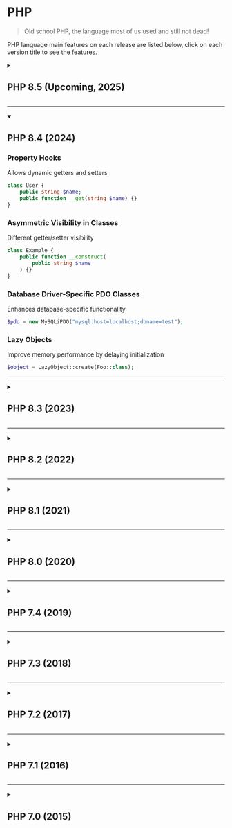 # PHP
> Old school PHP, the language most of us used and still not dead!

PHP language main features on each release are listed below, click on each version title to see the features.

<details><summary><h2>PHP 8.5 (Upcoming, 2025)</h2></summary>

### (To be announced)

</details>

---

<details open><summary><h2>PHP 8.4 (2024)</h2></summary>

### Property Hooks
Allows dynamic getters and setters
```php
class User {
    public string $name;
    public function __get(string $name) {}
}
```

### Asymmetric Visibility in Classes
Different getter/setter visibility
```php
class Example {
    public function __construct(
        public string $name
    ) {}
}
```

### Database Driver-Specific PDO Classes
Enhances database-specific functionality
```php
$pdo = new MySQLiPDO("mysql:host=localhost;dbname=test");
```

### Lazy Objects
Improve memory performance by delaying initialization
```php
$object = LazyObject::create(Foo::class);
```

</details>

---

<details><summary><h2>PHP 8.3 (2023)</h2></summary>

### Typed Class Constants
Allows type hints for class constants
```php
class A {
    public const int VALUE = 10;
}
```

### json_validate Function
Validate JSON without decoding
```php
json_validate('{"key": "value"}');
```

### Granular DateTime Exceptions
More specific DateTime-related exceptions
```php
try {
    new DateTime("invalid");
} catch (DateMalformedStringException $e) {
    echo "Invalid date";
}
```

</details>

---

<details><summary><h2>PHP 8.2 (2022)</h2></summary>

### Disjunctive Normal Form (DNF) Types
Combine types using OR
```php
function test((A&B)|C $x) {}
```

### Readonly Classes
Make entire class readonly
```php
readonly class User {
    public string $name;
}
```

### True, False, Null Types
Allows specifying these as standalone types
```php
function example(true $flag) {}
```

### Sensitive Parameter Redaction
Redact parameters from stack traces
```php
function login(#[\SensitiveParameter] string $password) {}
```

### New Random Extension
Better random number generation
```php
$rand = new Random\Engine\Secure();
```

</details>

---

<details><summary><h2>PHP 8.1 (2021)</h2></summary>

### Enumerations (Enums)
Define a set of possible values
```php
enum Status {
    case Pending;
    case Approved;
}
```

### Readonly Properties
Prevents property modification
```php
class User {
    public readonly string $name;
}
```

### Fibers
Allows cooperative multitasking
```php
$fiber = new Fiber(function () {
    echo "Inside Fiber";
});
$fiber->start();
```

### Intersection Types
Require a type to implement multiple interfaces
```php
function process(A&B $value) {}
```

### Never Return Type
Indicates a function never returns
```php
function redirect(): never {
    exit;
}
```

</details>

---

<details><summary><h2>PHP 8.0 (2020)</h2></summary>

### Named Arguments
Pass arguments by name
```php
function test($a, $b) {}
test(b: 2, a: 1);
```

### Match Expression
Switch alternative with strict comparison
```php
$result = match($x) {
    1 => 'one',
    2 => 'two',
    default => 'other',
};
```

### Just-In-Time Compilation (JIT)
Improves PHP performance at runtime
```php
// Enabled via php.ini: opcache.jit=1235
```

### Constructor Property Promotion
Simplifies constructor property initialization
```php
class User {
    public function __construct(private string $name) {}
}
```

### Union Types
Allows multiple types for parameters and return values
```php
function example(int|string $value) {}
```

</details>

---

<details><summary><h2>PHP 7.4 (2019)</h2></summary>

### Typed Properties
Allows type hints for class properties
```php
class User {
    public int $id;
}
```

### Arrow Functions
Shorter syntax for anonymous functions
```php
$add = fn($a, $b) => $a + $b;
```

### Underscore Numeric Separator
Improves readability of large numbers
```php
$number = 1_000_000;
```

</details>

---

<details><summary><h2>PHP 7.3 (2018)</h2></summary>

### Trailing Commas in Function Calls
Allows trailing commas in function calls
```php
function test($a, $b,) {}
```

### JSON_THROW_ON_ERROR
Throws exception on JSON errors
```php
json_decode("invalid", false, 512, JSON_THROW_ON_ERROR);
```

### Heredoc/Nowdoc Syntax Improvements
Allows better indentation handling
```php
$str = <<<TEXT
    Indented text
TEXT;
```

</details>

---

<details><summary><h2>PHP 7.2 (2017)</h2></summary>

### Object Type Hint
Allows specifying "object" as a type hint
```php
function setObject(object $obj) {}
```

### Argon2 Password Hashing
Stronger password hashing algorithm
```php
$password = password_hash('secret', PASSWORD_ARGON2I);
```

### Class Constant Visibility
Allows visibility modifiers for class constants
```php
class MyClass {
    private const SECRET = 'hidden';
}
```

</details>

---

<details><summary><h2>PHP 7.1 (2016)</h2></summary>

### Nullable Types
Allows null values in type hints
```php
function setAge(?int $age) {}
```

### Iterable Type Hint
Allows any iterable (arrays, Traversable)
```php
function foo(iterable $items) {}
```

### Void Return Type
Function must not return a value
```php
function test(): void {
    echo "Hello";
}
```

</details>

---

<details><summary><h2>PHP 7.0 (2015)</h2></summary>

### Scalar Type Declarations
Allows specifying parameter and return types
```php
function add(int $a, int $b): int {
    return $a + $b;
}
```

### Null Coalescing Operator (??)
Returns the first non-null operand
```php
$username = $_GET['user'] ?? 'guest';
```

### Spaceship Operator (<=>)
Three-way comparison
```php
echo 2 <=> 3; // -1
```

</details>
